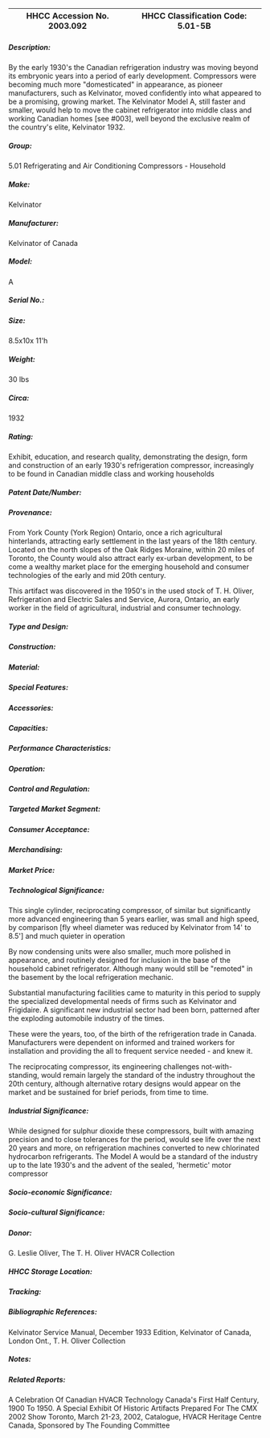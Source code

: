 | **HHCC Accession No. 2003.092** |**HHCC Classification Code:  5.01-5B**|
| ----------- | ----------- |
##### Description:
By the early 1930's the Canadian refrigeration industry was moving beyond its  embryonic years into a period of  early development. Compressors were becoming much more "domesticated" in appearance, as pioneer manufacturers, such as Kelvinator, moved confidently into what appeared to be a promising, growing market. The Kelvinator Model A, still faster and smaller, would help to move the cabinet refrigerator into middle class and working Canadian homes [see #003], well beyond the exclusive realm of the country's elite, Kelvinator 1932.
##### Group:
5.01 Refrigerating and Air Conditioning Compressors - Household

##### Make:
Kelvinator

##### Manufacturer:
Kelvinator of Canada

##### Model:
A

##### Serial No.:


##### Size:
8.5x10x 11'h

##### Weight:
30 lbs

##### Circa:
1932

##### Rating:
Exhibit, education, and research quality, demonstrating the design, form and construction of an early 1930's refrigeration compressor, increasingly to be found in Canadian middle class and working households

##### Patent Date/Number:


##### Provenance:
From York County (York Region) Ontario, once a rich agricultural hinterlands, attracting early settlement in the last years of the 18th century. Located on the north slopes of the Oak Ridges Moraine, within 20 miles of Toronto, the County would also attract early ex-urban development, to be come a wealthy market place for the emerging household and consumer technologies of the early and mid 20th century. 

This artifact was discovered in the 1950's in the used stock of T. H. Oliver, Refrigeration and Electric Sales and Service, Aurora, Ontario, an early worker in the field of agricultural, industrial and consumer technology.

##### Type and Design:


##### Construction:


##### Material:


##### Special Features:


##### Accessories:


##### Capacities:


##### Performance Characteristics:


##### Operation:


##### Control and Regulation:


##### Targeted Market Segment:


##### Consumer Acceptance:


##### Merchandising:


##### Market Price:


##### Technological Significance:
This single cylinder, reciprocating compressor, of similar but significantly more advanced engineering than 5 years earlier, was small and high speed, by comparison [fly wheel diameter was reduced by Kelvinator from 14' to 8.5'] and much quieter in operation

By now condensing units were also smaller, much more polished in appearance, and routinely designed for inclusion in the base of the household cabinet refrigerator. Although many would still be "remoted" in the basement by the local refrigeration mechanic.     

Substantial manufacturing facilities came to maturity in this period to supply the specialized developmental needs of firms such as Kelvinator and Frigidaire. A significant new industrial sector had been born, patterned after the exploding automobile industry of the times.

These were the years, too, of the birth of the refrigeration trade in Canada. Manufacturers were dependent on informed and trained workers for installation and providing the all to frequent service needed - and knew it.

The reciprocating compressor, its engineering challenges not-with-standing, would remain largely the standard of the industry throughout the 20th century, although alternative rotary designs would appear on the market and be sustained for brief periods, from time to time.

##### Industrial Significance:
While designed for sulphur dioxide these compressors, built with amazing precision and to close tolerances for the period, would see life over the next 20 years and more, on refrigeration machines converted to new chlorinated hydrocarbon refrigerants. The Model A would be a standard of the industry up to the late 1930's and the advent of the sealed, 'hermetic' motor compressor

##### Socio-economic Significance:


##### Socio-cultural Significance:


##### Donor:
G. Leslie Oliver, The T. H. Oliver HVACR Collection

##### HHCC Storage Location:


##### Tracking:


##### Bibliographic References:
Kelvinator Service Manual, December 1933 Edition, Kelvinator of Canada, London Ont., T. H. Oliver Collection

##### Notes:


##### Related Reports:
A Celebration Of Canadian HVACR Technology Canada's First Half Century, 1900 To 1950.  A Special Exhibit Of Historic Artifacts Prepared For The CMX 2002 Show
Toronto, March 21-23, 2002, Catalogue, HVACR Heritage Centre Canada, Sponsored     by The Founding Committee
